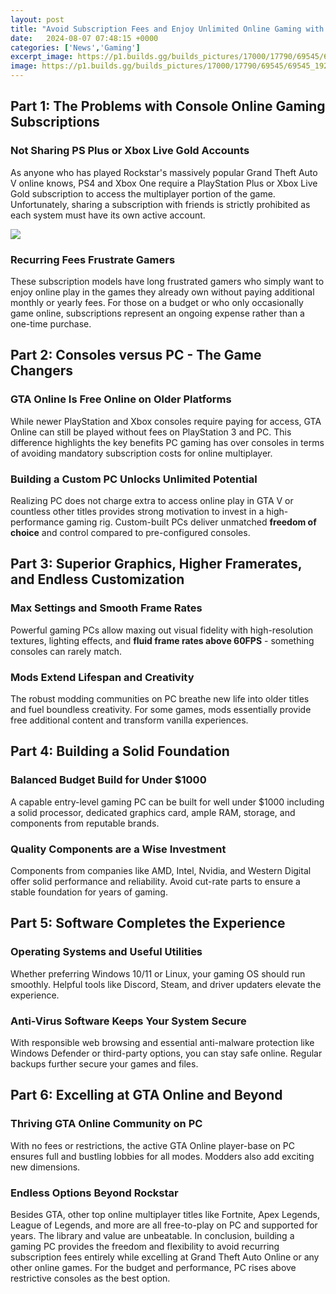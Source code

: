 ```yaml
---
layout: post
title: "Avoid Subscription Fees and Enjoy Unlimited Online Gaming with a Custom PC"
date:   2024-08-07 07:48:15 +0000
categories: ['News','Gaming']
excerpt_image: https://p1.builds.gg/builds_pictures/17000/17790/69545/69545_1920.jpg
image: https://p1.builds.gg/builds_pictures/17000/17790/69545/69545_1920.jpg
---
```


## Part 1: The Problems with Console Online Gaming Subscriptions
### **Not Sharing PS Plus or Xbox Live Gold Accounts**
As anyone who has played Rockstar's massively popular Grand Theft Auto V online knows, PS4 and Xbox One require a PlayStation Plus or Xbox Live Gold subscription to access the multiplayer portion of the game. Unfortunately, sharing a subscription with friends is strictly prohibited as each system must have its own active account. 

![](http://mygaming.co.za/news/wp-content/uploads/2016/06/Mirrors-Edge-Case-1.jpg)
### **Recurring Fees Frustrate Gamers**  
These subscription models have long frustrated gamers who simply want to enjoy online play in the games they already own without paying additional monthly or yearly fees. For those on a budget or who only occasionally game online, subscriptions represent an ongoing expense rather than a one-time purchase.
## Part 2: Consoles versus PC - The Game Changers
### **GTA Online Is Free Online on Older Platforms**
While newer PlayStation and Xbox consoles require paying for access, GTA Online can still be played without fees on PlayStation 3 and PC. This difference highlights the key benefits PC gaming has over consoles in terms of avoiding mandatory subscription costs for online multiplayer.
### **Building a Custom PC Unlocks Unlimited Potential**  
Realizing PC does not charge extra to access online play in GTA V or countless other titles provides strong motivation to invest in a high-performance gaming rig. Custom-built PCs deliver unmatched **freedom of choice** and control compared to pre-configured consoles.
## Part 3: Superior Graphics, Higher Framerates, and Endless Customization
### **Max Settings and Smooth Frame Rates**
Powerful gaming PCs allow maxing out visual fidelity with high-resolution textures, lighting effects, and **fluid frame rates above 60FPS** - something consoles can rarely match. 
### **Mods Extend Lifespan and Creativity**  
The robust modding communities on PC breathe new life into older titles and fuel boundless creativity. For some games, mods essentially provide free additional content and transform vanilla experiences.
## Part 4: Building a Solid Foundation 
### **Balanced Budget Build for Under $1000**
A capable entry-level gaming PC can be built for well under $1000 including a solid processor, dedicated graphics card, ample RAM, storage, and components from reputable brands. 
### **Quality Components are a Wise Investment**
Components from companies like AMD, Intel, Nvidia, and Western Digital offer solid performance and reliability. Avoid cut-rate parts to ensure a stable foundation for years of gaming.
## Part 5: Software Completes the Experience
### **Operating Systems and Useful Utilities**  
Whether preferring Windows 10/11 or Linux, your gaming OS should run smoothly. Helpful tools like Discord, Steam, and driver updaters elevate the experience.
### **Anti-Virus Software Keeps Your System Secure**  
With responsible web browsing and essential anti-malware protection like Windows Defender or third-party options, you can stay safe online. Regular backups further secure your games and files.
## Part 6: Excelling at GTA Online and Beyond 
### **Thriving GTA Online Community on PC**  
With no fees or restrictions, the active GTA Online player-base on PC ensures full and bustling lobbies for all modes. Modders also add exciting new dimensions. 
### **Endless Options Beyond Rockstar**  
Besides GTA, other top online multiplayer titles like Fortnite, Apex Legends, League of Legends, and more are all free-to-play on PC and supported for years. The library and value are unbeatable.
In conclusion, building a gaming PC provides the freedom and flexibility to avoid recurring subscription fees entirely while excelling at Grand Theft Auto Online or any other online games. For the budget and performance, PC rises above restrictive consoles as the best option.